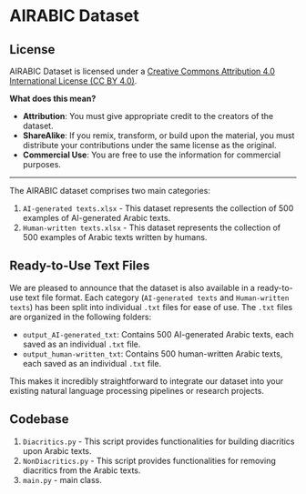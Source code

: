 # AIRABIC Dataset

## License
AIRABIC Dataset is licensed under a [Creative Commons Attribution 4.0 International License (CC BY 4.0)](https://creativecommons.org/licenses/by/4.0/).

**What does this mean?**
- **Attribution**: You must give appropriate credit to the creators of the dataset.
- **ShareAlike**: If you remix, transform, or build upon the material, you must distribute your contributions under the same license as the original.
- **Commercial Use**: You are free to use the information for commercial purposes.

---

The AIRABIC dataset comprises two main categories:

1. `AI-generated texts.xlsx` - This dataset represents the collection of 500 examples of AI-generated Arabic texts.
2. `Human-written texts.xlsx` - This dataset represents the collection of 500 examples of Arabic texts written by humans.

## Ready-to-Use Text Files
We are pleased to announce that the dataset is also available in a ready-to-use text file format. Each category (`AI-generated texts` and `Human-written texts`) has been split into individual `.txt` files for ease of use. The `.txt` files are organized in the following folders:

- `output_AI-generated_txt`: Contains 500 AI-generated Arabic texts, each saved as an individual `.txt` file.
- `output_human-written_txt`: Contains 500 human-written Arabic texts, each saved as an individual `.txt` file.

This makes it incredibly straightforward to integrate our dataset into your existing natural language processing pipelines or research projects.

## Codebase

1. `Diacritics.py` - This script provides functionalities for building diacritics upon Arabic texts.
2. `NonDiacritics.py` - This script provides functionalities for removing diacritics from the Arabic texts.
3. `main.py` - main class.
